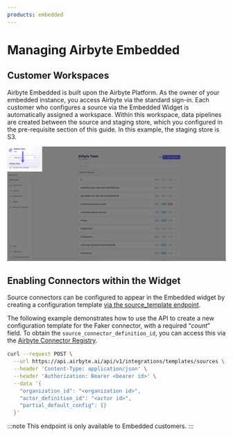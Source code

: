 ```yaml
---
products: embedded
---
```


# Managing Airbyte Embedded

## Customer Workspaces

Airbyte Embedded is built upon the Airbyte Platform. As the owner of your embedded instance, you access Airbyte via the standard sign-in. Each customer who configures a source via the Embedded Widget is automatically assigned a workspace. Within this workspace, data pipelines are created between the source and staging store, which you configured in the pre-requisite section of this guide. In this example, the staging store is S3.

![Selected workspaces.](./assets/embedded-workspaces.png)

## Enabling Connectors within the Widget

Source connectors can be configured to appear in the Embedded widget by creating a configuration template [via the source_template endpoint](https://api.airbyte.ai/api/v1/docs#tag/Template-Sources/operation/create_integrations_templates_sources).

The following example demonstrates how to use the API to create a new configuration template for the Faker connector, with a required “*count*” field.  To obtain the `source_connector_definition_id`, you can access this via the [Airbyte Connector Registry](https://connectors.airbyte.com/files/generated_reports/connector_registry_report.html).

```bash
curl --request POST \
  --url https://api.airbyte.ai/api/v1/integrations/templates/sources \
  --header 'Content-Type: application/json' \
  --header 'Authorization: Bearer <bearer id>' \
  --data '{
    "organization_id": "<organization id>",
    "actor_definition_id": "<actor id>",
    "partial_default_config": {}
  }'
```

:::note
This endpoint is only available to Embedded customers.
:::
